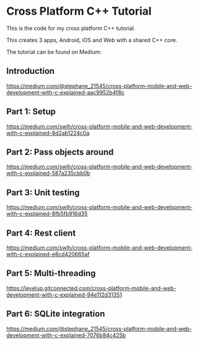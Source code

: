 # Cross Platform C++ Tutorial

This is the code for my cross platform C++ tutorial.

This creates 3 apps, Android, iOS and Web with a shared C++ core.

The tutorial can be found on Medium:

## Introduction

https://medium.com/@stephane_21545/cross-platform-mobile-and-web-development-with-c-explained-aac9952b4f8c

## Part 1: Setup

https://medium.com/swlh/cross-platform-mobile-and-web-development-with-c-explained-8d2ab1224c0a

## Part 2: Pass objects around

https://medium.com/swlh/cross-platform-mobile-and-web-development-with-c-explained-587a235cbb0b

## Part 3: Unit testing

https://medium.com/swlh/cross-platform-mobile-and-web-development-with-c-explained-8fb5fb916d35

## Part 4: Rest client

https://medium.com/swlh/cross-platform-mobile-and-web-development-with-c-explained-e8cd420665af

## Part 5: Multi-threading

https://levelup.gitconnected.com/cross-platform-mobile-and-web-development-with-c-explained-94e112d31351

## Part 6: SQLite integration

https://medium.com/@stephane_21545/cross-platform-mobile-and-web-development-with-c-explained-7076b84c425b


